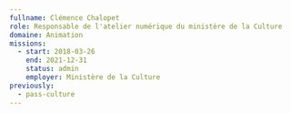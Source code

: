 ```yaml
---
fullname: Clémence Chalopet
role: Responsable de l'atelier numérique du ministère de la Culture
domaine: Animation
missions:
  - start: 2018-03-26
    end: 2021-12-31
    status: admin
    employer: Ministère de la Culture
previously:
  - pass-culture
---
```

